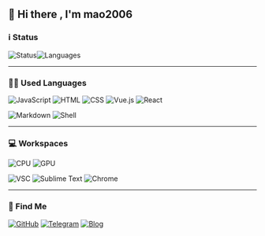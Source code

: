 ## 👋 Hi there , I'm mao2006

### ℹ️ Status 

![Status](https://github-readme-stats.vercel.app/api?username=mao2006&show_icons=true&include_all_commits=true&hide_border=true)![Languages](https://github-readme-stats.vercel.app/api/top-langs/?username=mao2006&layout=compact&hide_border=true)

---

### 🧑‍💻 Used Languages

![JavaScript](https://img.shields.io/badge/JavaScript-F7DF1E?style=for-the-badge&logo=javascript&logoColor=black)
![HTML](https://img.shields.io/badge/HTML-E34F26?style=for-the-badge&logo=html5&logoColor=white)
![CSS](https://img.shields.io/badge/CSS-1572B6?style=for-the-badge&logo=css3&logoColor=white)
![Vue.js](https://img.shields.io/badge/Vue.js-4FC08D?style=for-the-badge&logo=vue.js&logoColor=white)
![React](https://img.shields.io/badge/React-61DAFB?style=for-the-badge&logo=react&logoColor=black)


![Markdown](https://img.shields.io/badge/Markdown-000000?style=for-the-badge&logo=markdown&logoColor=white)
![Shell](https://img.shields.io/badge/Shell_Script-121011?style=for-the-badge&logo=gnu-bash&logoColor=white)

---

### 💻 Workspaces 

![CPU](https://img.shields.io/badge/Intel-Core_i9_13970F-0071C5?style=for-the-badge&logo=intel&logoColor=white)
![GPU](https://img.shields.io/badge/Nvidia-RTX_4060_Laptop-76B900?style=for-the-badge&logo=nvidia&logoColor=white)

![VSC](https://img.shields.io/badge/Visual_Studio_Code-0078D4?style=for-the-badge&logo=visual-studio-code&logoColor=white)
![Sublime Text](https://img.shields.io/badge/Sublime_Text-FF9800?style=for-the-badge&logo=sublime-text&logoColor=white)
![Chrome](https://img.shields.io/badge/Google_Chrome-4285F4?style=for-the-badge&logo=google-chrome&logoColor=white)

---

### 📱 Find Me 

[![GitHub](https://img.shields.io/badge/GitHub-100000?style=for-the-badge&logo=github&logoColor=white)](https://github.com/mao2006)
[![Telegram](https://img.shields.io/badge/Telegram-2CA5E0?style=for-the-badge&logo=telegram&logoColor=white)](https://t.me/sakurajimamai2)
[![Blog](https://img.shields.io/badge/Blog-FF4081?style=for-the-badge&logo=blogger&logoColor=white)](https://imjh.xyz)

<!--
**mao2006/mao2006** is a ✨ _special_ ✨ repository because its `README.md` (this file) appears on your GitHub profile.

Here are some ideas to get you started:

- 🔭 I’m currently working on ...
- 🌱 I’m currently learning ...
- 👯 I’m looking to collaborate on ...
- 🤔 I’m looking for help with ...
- 💬 Ask me about ...
- 📫 How to reach me: ...
- 😄 Pronouns: ...
- ⚡ Fun fact: ...
-->
